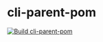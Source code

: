 # cli-parent-pom

[![Build cli-parent-pom](https://github.com/ngeor/kamino/actions/workflows/build-libs-cli-parent-pom.yml/badge.svg)](https://github.com/ngeor/kamino/actions/workflows/build-libs-cli-parent-pom.yml)
